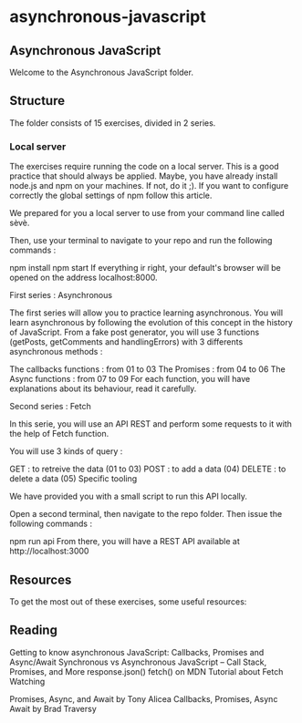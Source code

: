 # asynchronous-javascript

## Asynchronous JavaScript

Welcome to the Asynchronous JavaScript folder.

## Structure

The folder consists of 15 exercises, divided in 2 series.

### Local server

The exercises require running the code on a local server.
This is a good practice that should always be applied. Maybe, you have already install node.js and npm on your machines. If not, do it ;). If you want to configure correctly the global settings of npm follow this article.

We prepared for you a local server to use from your command line called sèvè.

Then, use your terminal to navigate to your repo and run the following commands :

npm install
npm start
If everything ir right, your default's browser will be opened on the address localhost:8000.

First series : Asynchronous

The first series will allow you to practice learning asynchronous. You will learn asynchronous by following the evolution of this concept in the history of JavaScript. From a fake post generator, you will use 3 functions (getPosts, getComments and handlingErrors) with 3 differents asynchronous methods :

The callbacks functions : from 01 to 03
The Promises : from 04 to 06
The Async functions : from 07 to 09
For each function, you will have explanations about its behaviour, read it carefully.

Second series : Fetch

In this serie, you will use an API REST and perform some requests to it with the help of Fetch function.

You will use 3 kinds of query :

GET : to retreive the data (01 to 03)
POST : to add a data (04)
DELETE : to delete a data (05)
Specific tooling

We have provided you with a small script to run this API locally.

Open a second terminal, then navigate to the repo folder. Then issue the following commands :

npm run api
From there, you will have a REST API available at http://localhost:3000

## Resources

To get the most out of these exercises, some useful resources:

## Reading

Getting to know asynchronous JavaScript: Callbacks, Promises and Async/Await
Synchronous vs Asynchronous JavaScript – Call Stack, Promises, and More
response.json()
fetch() on MDN
Tutorial about Fetch
Watching

Promises, Async, and Await by Tony Alicea
Callbacks, Promises, Async Await by Brad Traversy

